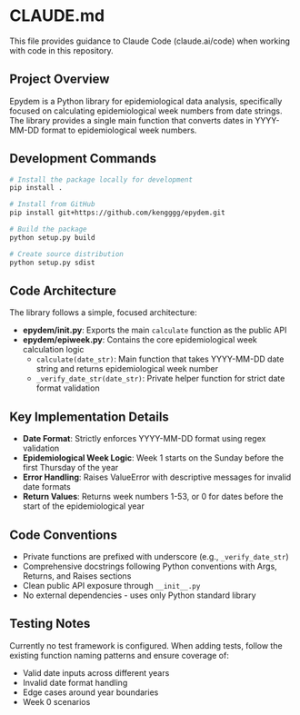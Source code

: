 # CLAUDE.md

This file provides guidance to Claude Code (claude.ai/code) when working with code in this repository.

## Project Overview

Epydem is a Python library for epidemiological data analysis, specifically focused on calculating epidemiological week numbers from date strings. The library provides a single main function that converts dates in YYYY-MM-DD format to epidemiological week numbers.

## Development Commands

```bash
# Install the package locally for development
pip install .

# Install from GitHub
pip install git+https://github.com/kengggg/epydem.git

# Build the package
python setup.py build

# Create source distribution
python setup.py sdist
```

## Code Architecture

The library follows a simple, focused architecture:

- **epydem/__init__.py**: Exports the main `calculate` function as the public API
- **epydem/epiweek.py**: Contains the core epidemiological week calculation logic
  - `calculate(date_str)`: Main function that takes YYYY-MM-DD date string and returns epidemiological week number
  - `_verify_date_str(date_str)`: Private helper function for strict date format validation

## Key Implementation Details

- **Date Format**: Strictly enforces YYYY-MM-DD format using regex validation
- **Epidemiological Week Logic**: Week 1 starts on the Sunday before the first Thursday of the year
- **Error Handling**: Raises ValueError with descriptive messages for invalid date formats
- **Return Values**: Returns week numbers 1-53, or 0 for dates before the start of the epidemiological year

## Code Conventions

- Private functions are prefixed with underscore (e.g., `_verify_date_str`)
- Comprehensive docstrings following Python conventions with Args, Returns, and Raises sections
- Clean public API exposure through `__init__.py`
- No external dependencies - uses only Python standard library

## Testing Notes

Currently no test framework is configured. When adding tests, follow the existing function naming patterns and ensure coverage of:
- Valid date inputs across different years
- Invalid date format handling
- Edge cases around year boundaries
- Week 0 scenarios